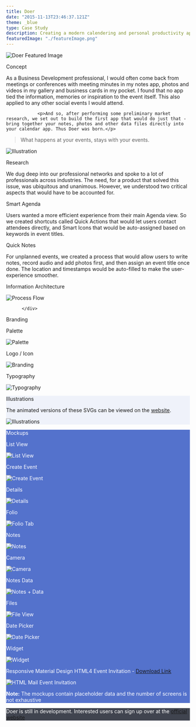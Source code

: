 ```yaml
---
title: Doer
date: "2015-11-13T23:46:37.121Z"
theme: _blue
type: Case Study
description: Creating a modern calendering and personal productivity app. 
featuredImage: "./featureImage.png"
---
```


<img src="./featureImage.png" alt="Doer Featured Image" class="w-100-ns">

<div class="sec-2">
          <div class="hl">
                <p class="heading__gray">Concept</p>
          </div>
          <div class="pr">
                <p>As a Business Development professional, I would often come back from meetings or conferences with meeting minutes in my notes app, photos and videos in my gallery and business cards in my pocket. I found that no app tied the information, memories or inspiration to the event itself. This also applied to any other social events I would attend.</p>
				
				<p>And so, after performing some preliminary market research, we set out to build the first app that would do just that - bring together your notes, photos and other data files directly into your calendar app. Thus Doer was born.</p>

> What happens at your events, stays with your events.</p>

![Illustration](./illest.png)
          </div>
</div>

<div class="sec-2">
          <div class="hl">
                <p class="heading__gray">Research</p>
          </div>
          <div class="pr">
          		<p>We dug deep into our professional networks and spoke to a lot of professionals across industries. The need, for a product that solved this issue, was ubiquitous and unanimous. However, we understood two critical aspects that would have to be accounted for.</p>

<div class="cf">

<div class="fl w-100 w-50-ns pa2-ns">

<p class="captions">Smart Agenda</p>

<p>Users wanted a more efficient experience from their main Agenda view. So we created shortcuts called Quick Actions that would let users contact attendees directly, and Smart Icons that would be auto-assigned based on keywords in event titles.</p>

</div>

<div class="fl w-100 w-50-ns pa2-ns">

<p class="captions">Quick Notes</p>

<p>For unplanned events, we created a process that would allow users to write notes, record audio and add photos first, and then assign an event title once done. The location and timestamps would be auto-filled to make the user-experience smoother. </p>

</div>
</div>          
</div>
</div>


</div>


<div class="sec-2">
          <div class="hl">
                <p class="heading"></p>
          </div>
          <div class="pr">
          <p class="captions">Information Architecture</p>

![Process Flow](./processflow.png)

          </div>
</div>

<div class="sec-2">
<div class="hl">
                <p class="heading__color">Branding</p>
          </div>
<div class="pr-r">
<div class="cf">
<div class="fl w-100 w-third-ns ph2">
<p class="captions">Palette</p>

![Palette](./palette1.png)
</div>
<div class="fl w-100 w-third-ns ph2">

<p class="captions">Logo / Icon</p>

![Branding](./branding1.png)
</div>
<div class="fl w-100 w-third-ns ph2">

<p class="captions">Typography</p>

![Typography](./typography1.png)
</div>
</div>
</div>
</div>


<div class="cs-fw" style="background-color: #eff2fa">
<div class="sec-2">
          <div class="hl">
                <p class="heading__color f6-m">Illustrations</p>
          </div>
<div class="pr">
The animated versions of these SVGs can be viewed on the <a href="https://www.getdoer.com" rel="noopener" target="_blank">website</a>.

![Illustrations](./illustrations.png)

</div>
</div>
</div>

<div class="cs-fw" style="background-color: #5472cc; color: white;"">
<div class="sec-2">
          <div class="hl">
                <p class="heading__white">Mockups</p>
          </div>
<div class="pr-r">
<div class="cf">
<div class="fl w-50 w-25-ns">

<p class="captions__white tc">List View</p>

<img src="./mockups/listview.png" alt="List View">

</div>

<div class="fl w-50 w-25-ns">

<p class="captions__white tc">Create Event</p>

<img src="./mockups/create.png" alt="Create Event">

</div>

<div class="fl w-50 w-25-ns">

<p class="captions__white tc">Details</p>

<img src="./mockups/details.png" alt="Details">

</div>

<div class="fl w-50 w-25-ns">

<p class="captions__white tc">Folio</p>

<img src="./mockups/folio.png" alt="Folio Tab">

</div>

</div>


<div class="cf mt5">
<div class="fl w-50 w-25-ns">

<p class="captions__white tc">Notes</p>

<img src="./mockups/textpost.png" alt="Notes">

</div>

<div class="fl w-50 w-25-ns">

<p class="captions__white tc">Camera</p>

<img src="./mockups/camera.png" alt="Camera">

</div>

<div class="fl w-50 w-25-ns">

<p class="captions__white tc">Notes Data</p>

<img src="./mockups/noteswith.png" alt="Notes + Data">

</div>

<div class="fl w-50 w-25-ns">

<p class="captions__white tc">Files</p>

<img src="./mockups/fileview.png" alt="File View">

</div>

</div>

<div class="cf mt5">
<div class="fl w-50 w-25-ns">

<p class="captions__white tc">Date Picker</p>

<img src="./mockups/datepicker.png" alt="Date Picker">

</div>

<div class="fl w-50 w-25-ns">

<p class="captions__white tc">Widget</p>

<img src="./mockups/widget.png" alt="Widget">

</div>

<div class="fl w-50 w-25-ns">


</div>

<div class="fl w-50 w-25-ns">


</div>

</div>

</div>

</div>

<div class="sec-2">
          <div class="hl">
            <p class="captions__white"></p>
          </div>
<div class="pr">
<p class="captions" style="color: white">Responsive Material Design HTML4 Event Invitation - <a href="https://www.dropbox.com/s/auo7ubmrqi6gnh1/Doer%20Event%20Mail.html?dl=1" rel="noopener" download>Download Link</a></p>

<img src="./mockups/mail_preview.png" alt="HTML Mail Event Invitation">

</div>



</div>
<p class="tc"><b>Note:</b> The mockups contain placeholder data and the number of screens is not exhaustive</p>

</div>


<div class="cs-fw" style="background-color: #40444f; color: white">
<div class="cs tc">

Doer is still in development. Interested users can sign up over at the <a href="https://www.getdoer.com" rel="noopener" target="_blank">official website</a>

</div>
</div>
